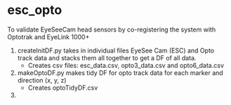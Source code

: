 # esc_opto
To validate EyeSeeCam head sensors by co-registering the system with Optotrak and EyeLink 1000+

1. createInitDF.py takes in individual files EyeSee Cam (ESC) and Opto track data and stacks them all together to get a DF of all data.
    - Creates csv files: esc_data.csv, opto3_data.csv and opto6_data.csv
2. makeOptoDF.py makes tidy DF for opto track data for each marker and direction (x, y, z)
    - Creates optoTidyDF.csv
3. 
